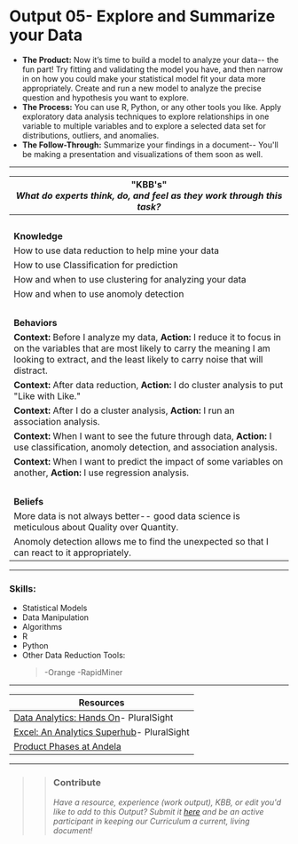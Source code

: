 # Output 05- Explore and Summarize your Data

- **The Product:** Now it’s time to build a model to analyze your data-- the fun part! Try fitting and validating the model you have, and then narrow in on how you could make your statistical model fit your data more appropriately. Create and run a new model to analyze the precise question and hypothesis you want to explore.
- **The Process:** You can use R, Python, or any other tools you like. Apply exploratory data analysis techniques to explore relationships in one variable to multiple variables and to explore a selected data set for distributions, outliers, and anomalies. 
- **The Follow-Through:** Summarize your findings in a document-- You'll be making a presentation and visualizations of them soon as well. 

-----------------------------------------------------------

| **"KBB's"** <br> _What do experts think, do, and feel as they work through this task?_|
|----------|
| </br>| 
| **Knowledge**	| 
| How to use data reduction to help mine your data |  
| How to use Classification for prediction |  
| How and when to use clustering for analyzing your data |  
| How and when to use anomoly detection |  
| </br> | 
| **Behaviors** 	| 
|  **Context:** Before I analyze my data, **Action:** I reduce it to focus in on the variables that are most likely to carry the meaning I am looking to extract, and the least likely to carry noise that will distract.	|  
| **Context:** After data reduction, **Action:** I do cluster analysis to put "Like with Like." |
| **Context:** After I do a cluster analysis, **Action:** I run an association analysis. |
| **Context:** When I want to see the future through data, **Action:** I use classification, anomoly detection, and association analysis. |
| **Context:** When I want to predict the impact of some variables on another, **Action:** I use regression analysis. |
| </br> | 
| **Beliefs**	| 
| More data is not always better-- good data science is meticulous about Quality over Quantity. |  
| Anomoly detection allows me to find the unexpected so that I can react to it appropriately. |  


------
### Skills: 
* Statistical Models
* Data Manipulation
* Algorithms
* R 
* Python
* Other Data Reduction Tools: 
  > -Orange
  > -RapidMiner


------


| Resources|       	
|----------|
| [Data Analytics: Hands On](https://app.pluralsight.com/library/courses/data-analytics-hands-on/table-of-contents)- PluralSight|
| [Excel: An Analytics Superhub](https://app.pluralsight.com/library/courses/excel-analytics-superhub/table-of-contents)- PluralSight|
| [Product Phases at Andela](https://docs.google.com/spreadsheets/d/1VtVKa-hQ3CN3neuTcu1J7VBa-eSfmix78_8k22VVKQU/edit#gid=321472658)|

---- 

>> ### Contribute
>> _Have a resource, experience (work output), KBB, or edit you'd like to add to this Output? Submit it [here](https://docs.google.com/a/andela.com/forms/d/e/1FAIpQLSeiwit-7JW3UScG9ItDX9DUZZnlCwdpo7aWruahsPKNJ_6JOA/viewform?usp=sf_link) and be an active participant in keeping our Curriculum a current, living document!_

